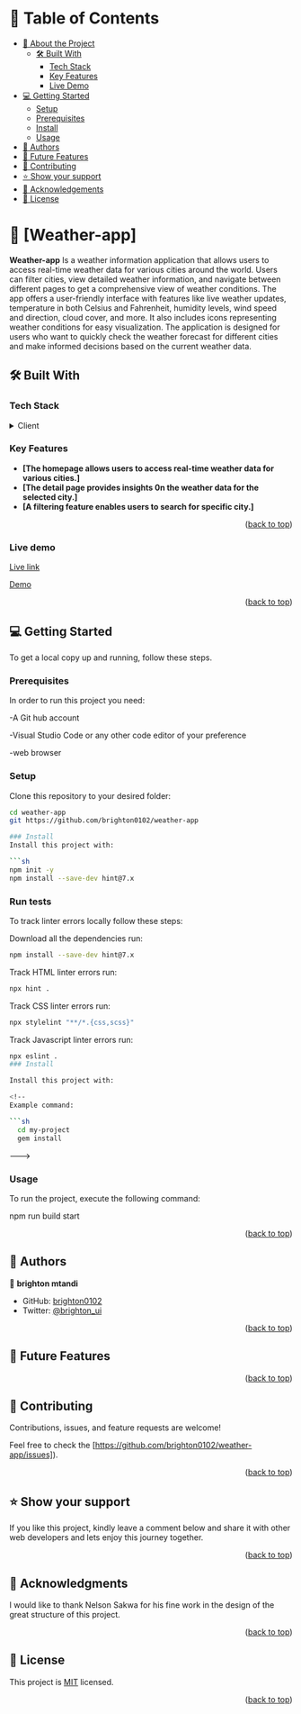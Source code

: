 
<!-- TABLE OF CONTENTS -->

# 📗 Table of Contents

- [📖 About the Project](#about-project)
  - [🛠 Built With](#built-with)
    - [Tech Stack](#tech-stack)
    - [Key Features](#key-features)
    - [Live Demo](#Live-demo)
- [💻 Getting Started](#getting-started)
  - [Setup](#setup)
  - [Prerequisites](#prerequisites)
  - [Install](#install)
  - [Usage](#usage)
- [👥 Authors](#authors)
- [🔭 Future Features](#future-features)
- [🤝 Contributing](#contributing)
- [⭐️ Show your support](#support)
- [🙏 Acknowledgements](#acknowledgements)
- [📝 License](#license)

<!-- PROJECT DESCRIPTION -->

# 📖 [Weather-app] <a name="about-project"></a>

**Weather-app** Is a weather information application that allows users to access real-time weather data for various cities around the world. Users can filter cities, view detailed weather information, and navigate between different pages to get a comprehensive view of weather conditions. The app offers a user-friendly interface with features like live weather updates, temperature in both Celsius and Fahrenheit, humidity levels, wind speed and direction, cloud cover, and more. It also includes icons representing weather conditions for easy visualization. The application is designed for users who want to quickly check the weather forecast for different cities and make informed decisions based on the current weather data.

## 🛠 Built With <a name="built-with"></a>


### Tech Stack <a name="tech-stack"></a>

<details>
  <summary>Client</summary>
  <ul>
     <li><a href="https://en.wikipedia.org/wiki/HTML">HTML</a></li>
    <li><a href="https://en.wikipedia.org/wiki/CSS">CSS</a></li>
    <li><a href="https://en.wikipedia.org/wiki/Javascript">Javascript</a></li>
    <li><a href="https://react.dev/">React</a></li>
  </ul>
</details>

<!-- Features -->

### Key Features <a name="key-features"></a>

- **[The homepage allows users to access real-time weather data for various cities.]**
- **[The detail page provides insights 0n the weather data for the selected city.]**
- **[A filtering feature enables users to search for specific city.]**

<p align="right">(<a href="#readme-top">back to top</a>)</p>

<!-- Features -->

### Live demo <a name="Live-demo"></a>


[Live link](https://delicate-florentine-d97256.netlify.app)

[Demo](https://www.loom.com/share/4bdd2f4095814413bc48a51b4ef9a932?sid=ede2ec49-fcc5-4561-9267-893f45caa0d1)


<p align="right">(<a href="#readme-top">back to top</a>)</p>


<!-- GETTING STARTED -->


## 💻 Getting Started <a name="getting-started"></a>

To get a local copy up and running, follow these steps.

### Prerequisites

In order to run this project you need:

-A Git hub account

-Visual Studio Code or any other code editor of your preference

-web browser

### Setup

Clone this repository to your desired folder:

```sh
cd weather-app
git https://github.com/brighton0102/weather-app

### Install
Install this project with:

```sh
npm init -y
npm install --save-dev hint@7.x
```

### Run tests
To track linter errors locally follow these steps:

Download all the dependencies run:
```sh
npm install --save-dev hint@7.x
```

Track HTML linter errors run:
```sh
npx hint .
```

Track CSS linter errors run:
```sh
npx stylelint "**/*.{css,scss}"
```
Track Javascript linter errors run:
```sh
npx eslint .
### Install

Install this project with:

<!--
Example command:

```sh
  cd my-project
  gem install
```
--->

### Usage

To run the project, execute the following command:

npm run build start

<p align="right">(<a href="#readme-top">back to top</a>)</p>

<!-- AUTHORS -->

## 👥 Authors <a name="authors"></a>


👤 **brighton mtandi**

- GitHub: [brighton0102](htpps://github.com/brighton0102)
- Twitter: [@brighton_ui](https://twitter.com/brighton_ui)

<p align="right">(<a href="#readme-top">back to top</a>)</p>

<!-- FUTURE FEATURES -->

## 🔭 Future Features <a name="future-features"></a>


<p align="right">(<a href="#readme-top">back to top</a>)</p>

<!-- CONTRIBUTING -->

## 🤝 Contributing <a name="contributing"></a>

Contributions, issues, and feature requests are welcome!

Feel free to check the [https://github.com/brighton0102/weather-app/issues]).

<p align="right">(<a href="#readme-top">back to top</a>)</p>

<!-- SUPPORT -->

## ⭐️ Show your support <a name="support"></a>

If you like this project, kindly leave a comment below and share it with other web developers and lets enjoy this journey together.

<p align="right">(<a href="#readme-top">back to top</a>)</p>

<!-- ACKNOWLEDGEMENTS -->

## 🙏 Acknowledgments <a name="acknowledgements"></a>

I would like to thank Nelson Sakwa for his fine work in the design of the great structure of this project.

<p align="right">(<a href="#readme-top">back to top</a>)</p>

  <!-- LICENSE -->

## 📝 License <a name="license"></a>

This project is [MIT](https://github.com/brighton0102/weather-app/blob/dev/LICENSE) licensed.

<p align="right">(<a href="#readme-top">back to top</a>)</p>